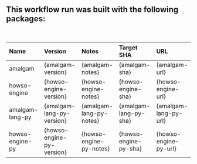 ## This workflow run was built with the following packages:
<br>

| Name | Version | Notes | Target SHA | URL |
| :-- | :-- | :-- | :-- | :-- |
| amalgam | {amalgam-version} | {amalgam-notes} | {amalgam-sha} | {amalgam-url} |
| howso-engine | {howso-engine-version} | {howso-engine-notes} | {howso-engine-sha} | {howso-engine-url} |
| amalgam-lang-py | {amalgam-lang-py-version} | {amalgam-lang-py-notes} | {amalgam-lang-py-sha} | {amalgam-lang-py-url} |
| howso-engine-py | {howso-engine-py-version} | {howso-engine-py-notes} | {howso-engine-py-sha} | {howso-engine-py-url} |